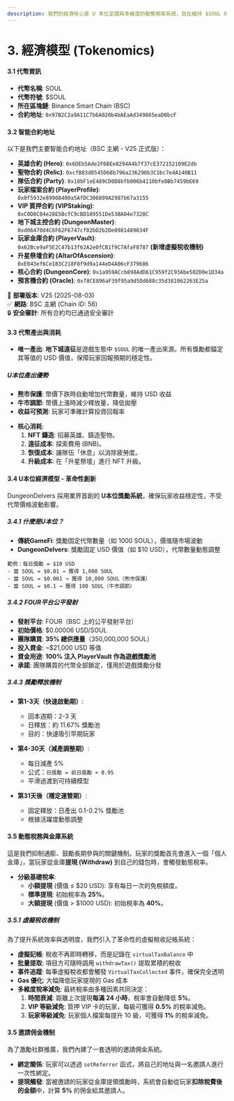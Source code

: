 ```yaml
---
description: 我們的經濟核心是 U 本位定價與多維度的動態稅率系統，旨在維持 $SOUL 的長期價值穩定。
---
```


# 3. 經濟模型 (Tokenomics)

#### **3.1 代幣資訊**

* **代幣名稱**: SOUL
* **代幣符號**: $SOUL
* **所在區塊鏈**: Binance Smart Chain (BSC)
* **合約地址**: `0x97B2C2a9A11C7b6A020b4bAEaAd349865eaD0bcF`

#### **3.2 智能合約地址**

以下是我們主要智能合約地址（BSC 主網 - V25 正式版）：

* **英雄合約 (Hero)**: `0x6DEb5Ade2F6BEe8294A4b7f37cE372152109E2db`
* **聖物合約 (Relic)**: `0xcfB83d8545D68b796a236290b3C1bc7e4A140B11`
* **隊伍合約 (Party)**: `0x18bF1eE489CD0D8bfb006b4110bfe0Bb7459bE69`
* **玩家檔案合約 (PlayerProfile)**: `0x0f5932e89908400a5AfDC306899A2987b67a3155`
* **VIP 質押合約 (VIPStaking)**: `0xC0D8C84e28E5BcfC9cBD109551De53BA04e7328C`
* **地下城主控合約 (DungeonMaster)**: `0xd06470d4C6F62F6747cf02bD2b2De0981489034F`
* **玩家金庫合約 (PlayerVault)**: `0x62Bce9aF5E2C47b13f62A2e0fCB1f9C7AfaF8787` **(新增虛擬稅收機制)**
* **升星祭壇合約 (AltarOfAscension)**: `0xE043ef6Ce183C218F8f9d9a144eD4A06cF379686`
* **核心合約 (DungeonCore)**: `0x1a959ACcb898AdD61C959f2C93Abe502D0e1D34a`
* **預言機合約 (Oracle)**: `0xf8CE896aF39f95a9d5Dd688c35d381062263E25a`

📌 **部署版本**: V25 (2025-08-03)  
✅ **網路**: BSC 主網 (Chain ID: 56)  
🔒 **安全審計**: 所有合約均已通過安全審計

#### **3.3 代幣產出與消耗**

* **唯一產出**: **地下城遠征**是遊戲生態中 `$SOUL` 的唯一產出來源。所有獎勵都錨定其等值的 USD 價值，保障玩家回報預期的穩定性。

##### **U本位產出優勢**
- **熊市保護**: 幣價下跌時自動增加代幣數量，維持 USD 收益
- **牛市調節**: 幣價上漲時減少釋放量，降低拋壓
- **收益可預測**: 玩家可準確計算投資回報率

* **核心消耗**:
  1. **NFT 鑄造**: 招募英雄、鑄造聖物。
  2. **遠征成本**: 探索費用 (BNB)。
  3. **恢復成本**: 讓隊伍「休息」以消除疲勞度。
  4. **升級成本**: 在「升星祭壇」進行 NFT 升級。

#### **3.4 U本位經濟模型 - 革命性創新**

DungeonDelvers 採用業界首創的 **U本位獎勵系統**，確保玩家收益穩定性，不受代幣價格波動影響。

##### **3.4.1 什麼是U本位？**
* **傳統GameFi**: 獎勵固定代幣數量（如 1000 SOUL），價值隨市場波動
* **DungeonDelvers**: 獎勵固定 USD 價值（如 $10 USD），代幣數量動態調整

```
範例：每日獎勵 = $10 USD
- 當 SOUL = $0.01 → 獲得 1,000 SOUL
- 當 SOUL = $0.001 → 獲得 10,000 SOUL（熊市保護）
- 當 SOUL = $0.1 → 獲得 100 SOUL（牛市調節）
```

##### **3.4.2 FOUR平台公平發射**
* **發射平台**: FOUR（BSC 上的公平發射平台）
* **初始價格**: $0.00006 USD/SOUL
* **團隊購買**: **35% 總供應量**（350,000,000 SOUL）
* **投入資金**: ~$21,000 USD 等值
* **資金用途**: **100% 注入 PlayerVault 作為遊戲獎勵池**
* **承諾**: 團隊購買的代幣全部鎖定，僅用於遊戲獎勵分發

##### **3.4.3 獎勵釋放機制**
* **第1-3天（快速啟動期）**:
  - 回本週期：2-3 天
  - 日釋放：約 11.67% 獎勵池
  - 目的：快速吸引早期玩家
  
* **第4-30天（減產調整期）**:
  - 每日減產 5%
  - 公式：`日獎勵 = 前日獎勵 × 0.95`
  - 平滑過渡到可持續模型
  
* **第31天後（穩定運營期）**:
  - 固定釋放：日產出 0.1-0.2% 獎勵池
  - 根據活躍度動態調整

#### **3.5 動態稅務與金庫系統**

這是我們抑制通膨、鼓勵長期參與的關鍵機制。玩家的獎勵首先會進入一個「個人金庫」，當玩家從金庫**提現 (Withdraw)** 到自己的錢包時，會觸發動態稅率。

* **分級基礎稅率**:
  * **小額提現** (價值 ≤ $20 USD): 享有每日一次的免稅額度。
  * **標準提現**: 初始稅率為 **25%**。
  * **大額提現** (價值 > $1000 USD): 初始稅率為 **40%**。

##### **3.5.1 虛擬稅收機制**

為了提升系統效率與透明度，我們引入了革命性的虛擬稅收記帳系統：

* **虛擬記帳**: 稅收不再即時轉移，而是記錄在 `virtualTaxBalance` 中
* **批量提取**: 項目方可隨時調用 `withdrawTax()` 提取累積的稅收
* **事件追蹤**: 每筆虛擬稅收都會觸發 `VirtualTaxCollected` 事件，確保完全透明
* **Gas 優化**: 大幅降低玩家提現的 Gas 成本
* **多維度稅率減免**: 最終稅率由多種因素共同決定：
  1. **時間衰減**: 距離上次提現**每滿 24 小時**，稅率會自動降低 **5%**。
  2. **VIP 等級減免**: 質押 VIP 卡的玩家，每級可獲得 **0.5%** 的稅率減免。
  3. **玩家等級減免**: 玩家個人檔案每提升 10 級，可獲得 **1%** 的稅率減免。

#### **3.5 邀請佣金機制**

為了激勵社群推廣，我們內建了一套透明的邀請佣金系統。

* **綁定關係**: 玩家可以透過 `setReferrer` 函式，將自己的地址與一名邀請人進行一次性綁定。
* **提現觸發**: 當被邀請的玩家從金庫提領獎勵時，系統會自動從玩家**扣除稅費後的金額**中，計算 **5%** 的佣金給其邀請人。
